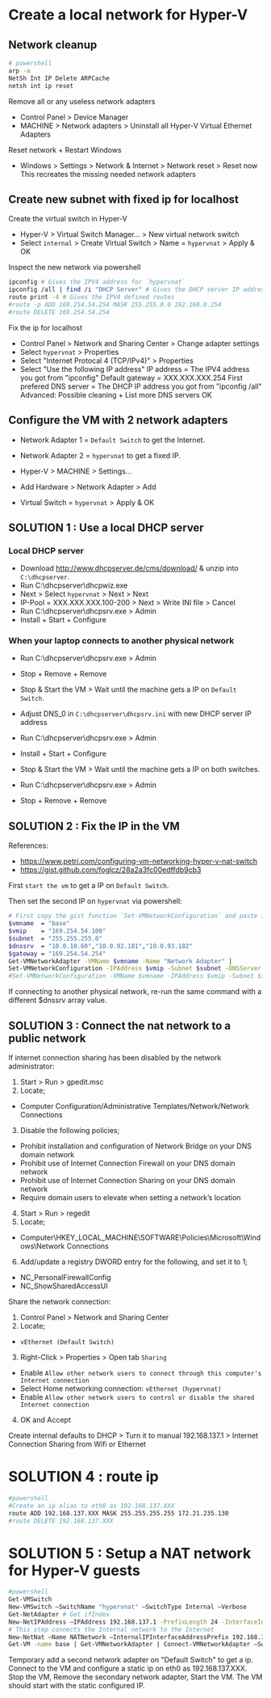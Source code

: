 # Create a local network for Hyper-V

## Network cleanup

```bash
# powershell
arp -a
NetSh Int IP Delete ARPCache
netsh int ip reset
```

Remove all or any useless network adapters
- Control Panel > Device Manager
- MACHINE > Network adapters > Uninstall all Hyper-V Virtual Ethernet Adapters

Reset network + Restart Windows
- Windows > Settings > Network & Internet > Network reset > Reset now<br/>
This recreates the missing needed network adapters

## Create new subnet with fixed ip for localhost

Create the virtual switch in Hyper-V
- Hyper-V > Virtual Switch Manager... > New virtual network switch
- Select `internal` > Create Virtual Switch > Name = `hypervnat` > Apply & OK

Inspect the new network via powershell
```bash
ipconfig # Gives the IPV4 address for `hypervnat`
ipconfig /all | find /i "DHCP Server" # Gives the DHCP server IP address
route print -4 # Gives the IPV4 defined routes
#route -p ADD 169.254.54.254 MASK 255.255.0.0 192.168.0.254
#route DELETE 169.254.54.254
```

Fix the ip for localhost
- Control Panel > Network and Sharing Center > Change adapter settings
- Select `hypervnat` > Properties
- Select "Internet Protocal 4 (TCP/IPv4)" > Properties
- Select "Use the following IP address"
  IP address = The IPV4 address you got from "ipconfig"
  Default gateway = XXX.XXX.XXX.254
  First prefered DNS server = The DHCP IP address you got from "ipconfig /all"
  Advanced: Possible cleaning + List more DNS servers
  OK

## Configure the VM with 2 network adapters

- Network Adapter 1 = `Default Switch` to get the Internet.
- Network Adapter 2 = `hypervnat` to get a fixed IP.

- Hyper-V > MACHINE > Settings...
- Add Hardware > Network Adapter > Add
- Virtual Switch = `hypervnat` > Apply & OK

## SOLUTION 1 : Use a local DHCP server

### Local DHCP server

- Download http://www.dhcpserver.de/cms/download/ & unzip into `C:\dhcpserver`.
- Run C:\dhcpserver\dhcpwiz.exe
- Next > Select `hypervnat` > Next > Next
- IP-Pool = XXX.XXX.XXX.100-200 > Next > Write INI file > Cancel
- Run C:\dhcpserver\dhcpsrv.exe > Admin
- Install + Start + Configure

### When your laptop connects to another physical network

- Run C:\dhcpserver\dhcpsrv.exe > Admin
- Stop + Remove + Remove

- Stop & Start the VM > Wait until the machine gets a IP on `Default Switch`.

- Adjust DNS_0 in `C:\dhcpserver\dhcpsrv.ini` with new DHCP server IP address

- Run C:\dhcpserver\dhcpsrv.exe > Admin
- Install + Start + Configure

- Stop & Start the VM > Wait until the machine gets a IP on both switches.

- Run C:\dhcpserver\dhcpsrv.exe > Admin
- Stop + Remove + Remove

## SOLUTION 2 : Fix the IP in the VM

References:
- https://www.petri.com/configuring-vm-networking-hyper-v-nat-switch
- https://gist.github.com/foglcz/28a2a3fc00edffdb9cb3

First `start the vm` to get a IP on `Default Switch`.

Then set the second IP on `hypervnat` via powershell:
```bash
# First copy the gist function `Set-VMNetworkConfiguration` and paste it
$vmname  = "base"
$vmip    = "169.254.54.100"
$subnet  = "255.255.255.0"
$dnssrv  = "10.0.10.60","10.0.92.181","10.0.93.182"
$gateway = "169.254.54.254"
Get-VMNetworkAdapter -VMName $vmname -Name "Network Adapter" |
Set-VMNetworkConfiguration -IPAddress $vmip -Subnet $subnet -DNSServer $dnssrv -DefaultGateway $gateway
#Set-VMNetworkConfiguration -VMName $vmname -IPAddress $vmip -Subnet $subnet -DNSServer $dnssrv -DefaultGateway $gateway
```

If connecting to another physical network, re-run the same command with a different $dnssrv array value.

## SOLUTION 3 : Connect the nat network to a public network

If internet connection sharing has been disabled by the network administrator:

1. Start > Run > gpedit.msc
2. Locate;
- Computer Configuration/Administrative Templates/Network/Network Connections
3. Disable the following policies;
- Prohibit installation and configuration of Network Bridge on your DNS domain network
- Prohibit use of Internet Connection Firewall on your DNS domain network
- Prohibit use of Internet Connection Sharing on your DNS domain network
- Require domain users to elevate when setting a network’s location
4. Start > Run > regedit
5. Locate;
- Computer\HKEY_LOCAL_MACHINE\SOFTWARE\Policies\Microsoft\Windows\Network Connections
6. Add/update a registry DWORD entry for the following, and set it to 1;
- NC_PersonalFirewallConfig
- NC_ShowSharedAccessUI

Share the network connection:

1. Control Panel > Network and Sharing Center
2. Locate;
- `vEthernet (Default Switch)`
3. Right-Click > Properties > Open tab `Sharing`
- Enable `Allow other network users to connect through this computer's Internet connection`
- Select Home networking connection: `vEthernet (hypervnat)`
- Enable `Allow other network users to control or disable the shared Internet connection`
4. OK and Accept

Create internal defaults to DHCP > Turn it to manual 192.168.137.1 > Internet Connection Sharing from Wifi or Ethernet

# SOLUTION 4 : route ip

```bash
#powershell
#Create an ip alias to eth0 as 192.168.137.XXX
route ADD 192.168.137.XXX MASK 255.255.255.255 172.21.235.130
#route DELETE 192.168.137.XXX
```

# SOLUTION 5 : Setup a NAT network for Hyper-V guests

```bash
#powershell
Get-VMSwitch
New-VMSwitch –SwitchName "hypervnat" –SwitchType Internal –Verbose
Get-NetAdapter # Get ifIndex
New-NetIPAddress –IPAddress 192.168.137.1 -PrefixLength 24 -InterfaceIndex 57 –Verbose
# This step connects the Internal network to the Internet
New-NetNat –Name NATNetwork –InternalIPInterfaceAddressPrefix 192.168.137.0/24 –Verbose
Get-VM -name base | Get-VMNetworkAdapter | Connect-VMNetworkAdapter –SwitchName "hypervnat"
```

Temporary add a second network adapter on "Default Switch" to get a ip.
Connect to the VM and configure a static ip on eth0 as 192.168.137.XXX.
Stop the VM, Remove the secondary network adapter, Start the VM.
The VM should start with the static configured IP.
